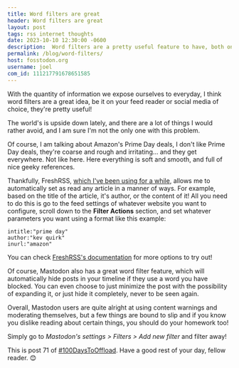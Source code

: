 ```yaml
---
title: Word filters are great
header: Word filters are great
layout: post
tags: rss internet thoughts
date: 2023-10-10 12:30:00 -0600
description:  Word filters are a pretty useful feature to have, both on your feed reader and your social media of choice.
permalink: /blog/word-filters/
host: fosstodon.org
username: joel
com_id: 111217791678651585
---
```


With the quantity of information we expose ourselves to everyday, I think word filters are a great idea, be it on your feed reader or social media of choice, they're pretty useful!

The world's is upside down lately, and there are a lot of things I would rather avoid, and I am sure I'm not the only one with this problem.

Of course, I am talking about Amazon's Prime Day deals, I don't like Prime Day deals, they're coarse and rough and irritating… and they get everywhere. Not like here. Here everything is soft and smooth, and full of nice geeky references.

Thankfully, FreshRSS, [which I've been using for a while](/blog/self-hosting-my-news-feed-with-freshrss), allows me to automatically set as read any article in a manner of ways. For example, based on the title of the article, it's author, or the content of it! All you need to do this is go to the feed settings of whatever website you want to configure, scroll down to the **Filter Actions** section, and set whatever parameters you want using a format like this example:

```
intitle:"prime day"
author:"kev quirk"
inurl:"amazon"
```

You can check [FreshRSS's documentation](https://freshrss.github.io/FreshRSS/en/users/10_filter.html) for more options to try out!

Of course, Mastodon also has a great word filter feature, which will automatically hide posts in your timeline if they use a word you have blocked. You can even choose to just minimize the post with the possibility of expanding it, or just hide it completely, never to be seen again.

Overall, Mastodon users are quite alright at using content warnings and moderating themselves, but a few things are bound to slip and if you know you dislike reading about certain things, you should do your homework too!

Simply go to *Mastodon's settings > Filters > Add new filter* and filter away!

This is post 71 of [#100DaysToOffload](https://100daystooffload.com). Have a good rest of your day, fellow reader. 😊
